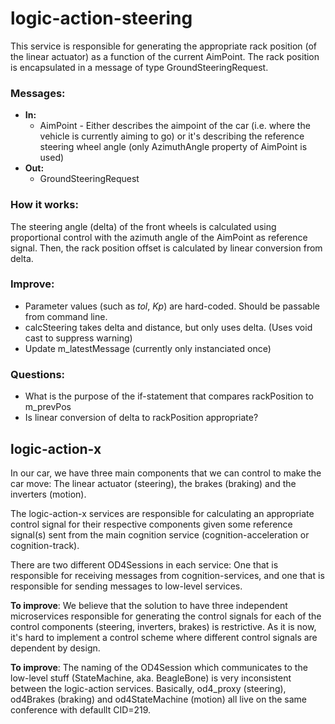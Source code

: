 # logic-action-steering

This service is responsible for generating the appropriate rack position (of the linear actuator) as a function of the current AimPoint. The rack position is encapsulated in a message of type GroundSteeringRequest. 

### Messages:

- **In:**
  - AimPoint - Either describes the aimpoint of the car (i.e. where the vehicle is currently aiming to go) or it's describing the reference steering wheel angle (only AzimuthAngle property of AimPoint is used)
- **Out:**
  - GroundSteeringRequest

###  How it works:

The steering angle (delta) of the front wheels is calculated using proportional control with the azimuth angle of the AimPoint as reference signal. Then, the rack position offset is calculated by linear conversion from delta.

### Improve:

- Parameter values (such as *tol*, *Kp*) are hard-coded. Should be passable from command line.
- calcSteering takes delta and distance, but only uses delta. (Uses void cast to suppress warning)
- Update m_latestMessage (currently only instanciated once)

### Questions:

- What is the purpose of the if-statement that compares rackPosition to m_prevPos 
- Is linear conversion of delta to rackPosition appropriate?



## logic-action-x

In our car, we have three main components that we can control to make the car move: The linear actuator (steering), the brakes (braking) and the inverters (motion).

The logic-action-x services are responsible for calculating an appropriate control signal for their respective components given some reference signal(s) sent from the main cognition service (cognition-acceleration or cognition-track).

There are two different OD4Sessions in each service: One that is responsible for receiving messages from cognition-services, and one that is responsible for sending messages to low-level services.

**To improve**: We believe that the solution to have three independent microservices responsible for generating the control signals for each of the control components (steering, inverters, brakes) is restrictive. As it is now, it's hard to implement a control scheme where different control signals are dependent by design.

**To improve**: The naming of the OD4Session which communicates to the low-level stuff (StateMachine, aka. BeagleBone) is very inconsistent between the logic-action services. Basically, od4_proxy (steering), od4Brakes (braking) and od4StateMachine (motion) all live on the same conference with defaullt CID=219.